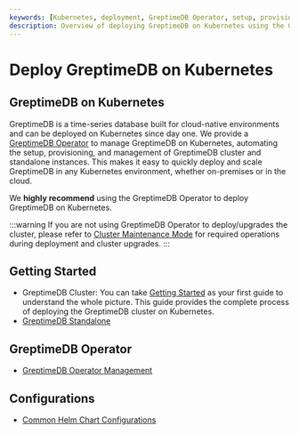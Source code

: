 ```yaml
---
keywords: [Kubernetes, deployment, GreptimeDB Operator, setup, provisioning, management]
description: Overview of deploying GreptimeDB on Kubernetes using the GreptimeDB Operator, including setup, provisioning, and management of clusters and standalone instances.
---
```


# Deploy GreptimeDB on Kubernetes

## GreptimeDB on Kubernetes

GreptimeDB is a time-series database built for cloud-native environments and can be deployed on Kubernetes since day one. We provide a [GreptimeDB Operator](https://github.com/GrepTimeTeam/greptimedb-operator) to manage GreptimeDB on Kubernetes, automating the setup, provisioning, and management of GreptimeDB cluster and standalone instances. This makes it easy to quickly deploy and scale GreptimeDB in any Kubernetes environment, whether on-premises or in the cloud.

We **highly recommend** using the GreptimeDB Operator to deploy GreptimeDB on Kubernetes.

:::warning
If you are not using GreptimeDB Operator to deploy/upgrades the cluster, please refer to [Cluster Maintenance Mode](/user-guide/deployments-administration/maintenance-mode.md) for required operations during deployment and cluster upgrades.
:::

## Getting Started

- GreptimeDB Cluster: You can take [Getting Started](./getting-started.md) as your first guide to understand the whole picture. This guide provides the complete process of deploying the GreptimeDB cluster on Kubernetes.
- [GreptimeDB Standalone](./deploy-greptimedb-standalone.md)

## GreptimeDB Operator

- [GreptimeDB Operator Management](./greptimedb-operator-management.md)

## Configurations

- [Common Helm Chart Configurations](./common-helm-chart-configurations.md)
